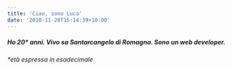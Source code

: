 ```yaml
---
title: 'Ciao, sono Luca'
date: '2018-11-28T15:14:39+10:00'
---
```

##### Ho 20\* anni. Vivo sa Santarcangelo di Romagna. Sono un web developer.

*\*età espressa in esadecimale*
